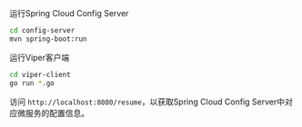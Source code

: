 运行Spring Cloud Config Server
```bash
cd config-server
mvn spring-boot:run
```

运行Viper客户端
```bash
cd viper-client
go run *.go 
```


访问 `http://localhost:8080/resume`，以获取Spring Cloud Config Server中对应微服务的配置信息。